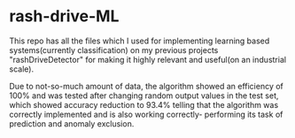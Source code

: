 # rash-drive-ML
This repo has all the files which I used for implementing learning based systems(currently classification) on my previous projects "rashDriveDetector" for making it highly relevant and useful(on an industrial scale).

Due to not-so-much amount of data, the algorithm showed an efficiency of 100% and was tested after changing random output values in the test set, which showed accuracy reduction to 93.4% telling that the algorithm was correctly implemented and is also working correctly- performing its task of prediction and anomaly exclusion. 
